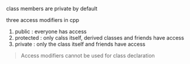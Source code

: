 class members are private by default 

three access modifiers in cpp
  1.  public : everyone has access
  2.  protected : only calss itself, derived classes and friends have access
  3.  private : only the class itself and friends have access
  
  
  
> Access modifiers cannot be used for class declaration

